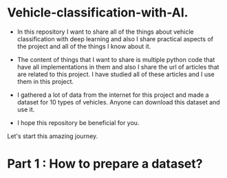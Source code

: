 # Vehicle-classification-with-AI.
* In this repository I want to share all of the things about vehicle classification with deep learning
and also I share practical aspects of the project and all of the things I know about it.

* The content of things that I want to share is  multiple python code that have all implementations in them 
and also I share the url of articles that are related to this project. I have studied all of these
articles and I use them in this project.

* I gathered a lot of data from the internet for this project and made a dataset for 10 types of vehicles.
Anyone can download this dataset and use it.

* I hope this repository be beneficial for you.

Let's start this amazing journey.

# Part 1 : How to prepare a dataset?
